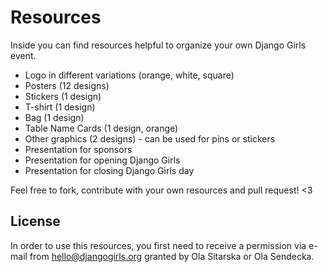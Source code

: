 Resources
=========

Inside you can find resources helpful to organize your own Django Girls event.

- Logo in different variations (orange, white, square)
- Posters (12 designs)
- Stickers (1 design)
- T-shirt (1 design)
- Bag (1 design)
- Table Name Cards (1 design, orange)
- Other graphics (2 designs) - can be used for pins or stickers
- Presentation for sponsors
- Presentation for opening Django Girls
- Presentation for closing Django Girls day

Feel free to fork, contribute with your own resources and pull request! <3


## License

In order to use this resources, you first need to receive a permission via e-mail from hello@djangogirls.org granted by Ola Sitarska or Ola Sendecka.

